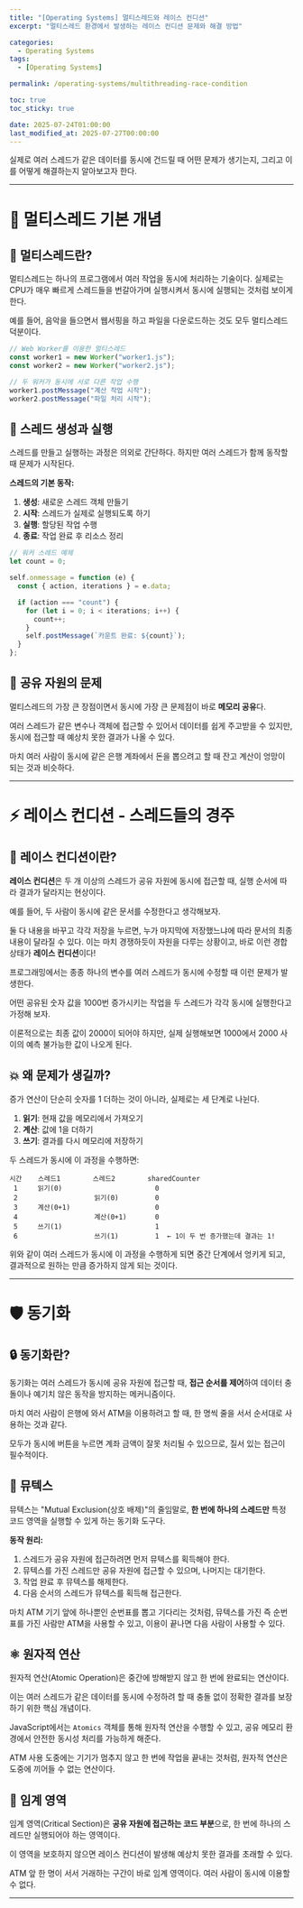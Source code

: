 ```yaml
---
title: "[Operating Systems] 멀티스레드와 레이스 컨디션"
excerpt: "멀티스레드 환경에서 발생하는 레이스 컨디션 문제와 해결 방법"

categories:
  - Operating Systems
tags:
  - [Operating Systems]

permalink: /operating-systems/multithreading-race-condition

toc: true
toc_sticky: true

date: 2025-07-24T01:00:00
last_modified_at: 2025-07-27T00:00:00
---
```


실제로 여러 스레드가 같은 데이터를 동시에 건드릴 때 어떤 문제가 생기는지, 그리고 이를 어떻게 해결하는지 알아보고자 한다.

---

# 🧵 멀티스레드 기본 개념

## 🎯 멀티스레드란?

멀티스레드는 하나의 프로그램에서 여러 작업을 동시에 처리하는 기술이다. 실제로는 CPU가 매우 빠르게 스레드들을 번갈아가며 실행시켜서 동시에 실행되는 것처럼 보이게 한다.

예를 들어, 음악을 들으면서 웹서핑을 하고 파일을 다운로드하는 것도 모두 멀티스레드 덕분이다.

```javascript
// Web Worker를 이용한 멀티스레드
const worker1 = new Worker("worker1.js");
const worker2 = new Worker("worker2.js");

// 두 워커가 동시에 서로 다른 작업 수행
worker1.postMessage("계산 작업 시작");
worker2.postMessage("파일 처리 시작");
```

## 🔄 스레드 생성과 실행

스레드를 만들고 실행하는 과정은 의외로 간단하다. 하지만 여러 스레드가 함께 동작할 때 문제가 시작된다.

**스레드의 기본 동작:**

1. **생성**: 새로운 스레드 객체 만들기
2. **시작**: 스레드가 실제로 실행되도록 하기
3. **실행**: 할당된 작업 수행
4. **종료**: 작업 완료 후 리소스 정리

```javascript
// 워커 스레드 예제
let count = 0;

self.onmessage = function (e) {
  const { action, iterations } = e.data;

  if (action === "count") {
    for (let i = 0; i < iterations; i++) {
      count++;
    }
    self.postMessage(`카운트 완료: ${count}`);
  }
};
```

## 🤝 공유 자원의 문제

멀티스레드의 가장 큰 장점이면서 동시에 가장 큰 문제점이 바로 **메모리 공유**다.

여러 스레드가 같은 변수나 객체에 접근할 수 있어서 데이터를 쉽게 주고받을 수 있지만, 동시에 접근할 때 예상치 못한 결과가 나올 수 있다.

마치 여러 사람이 동시에 같은 은행 계좌에서 돈을 뽑으려고 할 때 잔고 계산이 엉망이 되는 것과 비슷하다.

---

# ⚡ 레이스 컨디션 - 스레드들의 경주

## 🏁 레이스 컨디션이란?

**레이스 컨디션**은 두 개 이상의 스레드가 공유 자원에 동시에 접근할 때, 실행 순서에 따라 결과가 달라지는 현상이다.

예를 들어, 두 사람이 동시에 같은 문서를 수정한다고 생각해보자.

둘 다 내용을 바꾸고 각각 저장을 누르면, 누가 마지막에 저장했느냐에 따라 문서의 최종 내용이 달라질 수 있다. 이는 마치 경쟁하듯이 자원을 다루는 상황이고, 바로 이런 경합 상태가 **레이스 컨디션**이다!

프로그래밍에서는 종종 하나의 변수를 여러 스레드가 동시에 수정할 때 이런 문제가 발생한다.

어떤 공유된 숫자 값을 1000번 증가시키는 작업을 두 스레드가 각각 동시에 실행한다고 가정해 보자.

이론적으로는 최종 값이 2000이 되어야 하지만, 실제 실행해보면 1000에서 2000 사이의 예측 불가능한 값이 나오게 된다.

## 💥 왜 문제가 생길까?

증가 연산이 단순히 숫자를 1 더하는 것이 아니라, 실제로는 세 단계로 나뉜다.

1. **읽기**: 현재 값을 메모리에서 가져오기
2. **계산**: 값에 1을 더하기
3. **쓰기**: 결과를 다시 메모리에 저장하기

두 스레드가 동시에 이 과정을 수행하면:

```
시간    스레드1        스레드2        sharedCounter
 1     읽기(0)                       0
 2                   읽기(0)         0
 3     계산(0+1)                     0
 4                   계산(0+1)       0
 5     쓰기(1)                       1
 6                   쓰기(1)         1  ← 1이 두 번 증가했는데 결과는 1!
```

위와 같이 여러 스레드가 동시에 이 과정을 수행하게 되면 중간 단계에서 엉키게 되고, 결과적으로 원하는 만큼 증가하지 않게 되는 것이다.

---

# 🛡️ 동기화

## 🔒 동기화란?

동기화는 여러 스레드가 동시에 공유 자원에 접근할 때, **접근 순서를 제어**하여 데이터 충돌이나 예기치 않은 동작을 방지하는 메커니즘이다.

마치 여러 사람이 은행에 와서 ATM을 이용하려고 할 때, 한 명씩 줄을 서서 순서대로 사용하는 것과 같다.

모두가 동시에 버튼을 누르면 계좌 금액이 잘못 처리될 수 있으므로, 질서 있는 접근이 필수적이다.

## 🚪 뮤텍스

뮤텍스는 "Mutual Exclusion(상호 배제)"의 줄임말로, **한 번에 하나의 스레드만** 특정 코드 영역을 실행할 수 있게 하는 동기화 도구다.

**동작 원리:**

1. 스레드가 공유 자원에 접근하려면 먼저 뮤텍스를 획득해야 한다.
2. 뮤텍스를 가진 스레드만 공유 자원에 접근할 수 있으며, 나머지는 대기한다.
3. 작업 완료 후 뮤텍스를 해제한다.
4. 다음 순서의 스레드가 뮤텍스를 획득해 접근한다.

마치 ATM 기기 앞에 하나뿐인 순번표를 뽑고 기다리는 것처럼, 뮤텍스를 가진 즉 순번표를 가진 사람만 ATM을 사용할 수 있고, 이용이 끝나면 다음 사람이 사용할 수 있다.

## ⚛️ 원자적 연산

원자적 연산(Atomic Operation)은 중간에 방해받지 않고 한 번에 완료되는 연산이다.

이는 여러 스레드가 같은 데이터를 동시에 수정하려 할 때 충돌 없이 정확한 결과를 보장하기 위한 핵심 개념이다.

JavaScript에서는 `Atomics` 객체를 통해 원자적 연산을 수행할 수 있고, 공유 메모리 환경에서 안전한 동시성 처리를 가능하게 해준다.

ATM 사용 도중에는 기기가 멈추지 않고 한 번에 작업을 끝내는 것처럼, 원자적 연산은 도중에 끼어들 수 없는 연산이다.

## 🔐 임계 영역

임계 영역(Critical Section)은 **공유 자원에 접근하는 코드 부분**으로, 한 번에 하나의 스레드만 실행되어야 하는 영역이다.

이 영역을 보호하지 않으면 레이스 컨디션이 발생해 예상치 못한 결과를 초래할 수 있다.

ATM 앞 한 명이 서서 거래하는 구간이 바로 임계 영역이다. 여러 사람이 동시에 이용할 수 없다.

---
